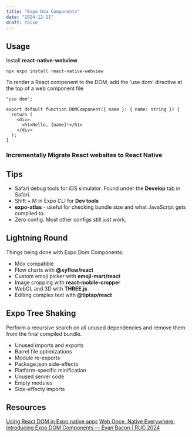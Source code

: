 ```yaml
---
title: "Expo Dom Components"
date: "2024-12-11"
draft: false
---
```


## Usage

Install **react-native-webview**

```
npx expo install react-native-webview
```

To render a React compenent to the DOM, add the 'use dom' directive at the top of a web component file

```tsx
"use dom";

export default function DOMComponent({ name }: { name: string }) {
  return (
    <div>
      <h1>Hello, {name}!</h1>
    </div>
  );
}
```

### Incrementally Migrate React websites to React Native

## Tips

- Safari debug tools for iOS simulator. Found under the **Develop** tab in Safari.
- Shift + M in Expo CLI for **Dev tools**
- **expo-atlas** - useful for checking bundle size and what JavaScript gets compiled to.
- Zero config. Most other configs still just work.

## Lightning Round

Things being done with Expo Dom Components:

- Mdx compatible
- Flow charts with **@xyflow/react**
- Custom emoji picker with **emoji-mart/react**
- Image cropping with **react-mobile-cropper**
- WebGL and 3D with **THREE.js**
- Editing complex text with **@tiptap/react**

## Expo Tree Shaking

Perform a recursive search on all unused dependencies and remove them from the final compiled bundle.

- Unused imports and exports
- Barrel file optimizations
- Module re-exports
- Package.json side-effects
- Platform-specific minification
- Unused server code
- Empty modules
- Side-effecty imports

## Resources

[Using React DOM in Expo native apps](https://docs.expo.dev/guides/dom-components/)
[Web Once, Native Everywhere: Introducing Expo DOM Components — Evan Bacon | RUC 2024](https://www.youtube.com/watch?v=JUOxTLu8ZsM&ab_channel=CallstackEngineers)
